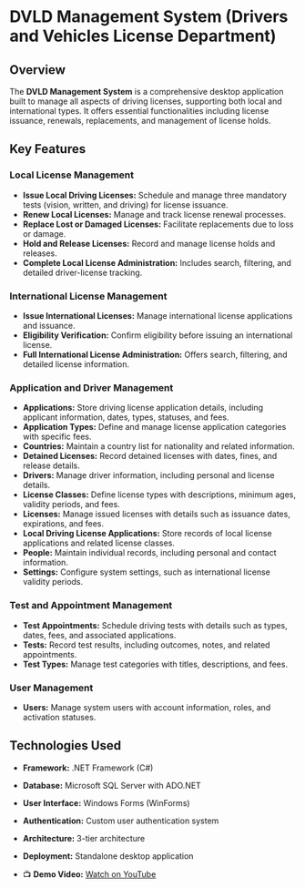 # DVLD Management System (Drivers and Vehicles License Department)

## Overview
The **DVLD Management System** is a comprehensive desktop application built to manage all aspects of driving licenses, supporting both local and international types. It offers essential functionalities including license issuance, renewals, replacements, and management of license holds.

## Key Features
### Local License Management
- **Issue Local Driving Licenses:** Schedule and manage three mandatory tests (vision, written, and driving) for license issuance.
- **Renew Local Licenses:** Manage and track license renewal processes.
- **Replace Lost or Damaged Licenses:** Facilitate replacements due to loss or damage.
- **Hold and Release Licenses:** Record and manage license holds and releases.
- **Complete Local License Administration:** Includes search, filtering, and detailed driver-license tracking.

### International License Management
- **Issue International Licenses:** Manage international license applications and issuance.
- **Eligibility Verification:** Confirm eligibility before issuing an international license.
- **Full International License Administration:** Offers search, filtering, and detailed license information.

### Application and Driver Management
- **Applications:** Store driving license application details, including applicant information, dates, types, statuses, and fees.
- **Application Types:** Define and manage license application categories with specific fees.
- **Countries:** Maintain a country list for nationality and related information.
- **Detained Licenses:** Record detained licenses with dates, fines, and release details.
- **Drivers:** Manage driver information, including personal and license details.
- **License Classes:** Define license types with descriptions, minimum ages, validity periods, and fees.
- **Licenses:** Manage issued licenses with details such as issuance dates, expirations, and fees.
- **Local Driving License Applications:** Store records of local license applications and related license classes.
- **People:** Maintain individual records, including personal and contact information.
- **Settings:** Configure system settings, such as international license validity periods.

### Test and Appointment Management
- **Test Appointments:** Schedule driving tests with details such as types, dates, fees, and associated applications.
- **Tests:** Record test results, including outcomes, notes, and related appointments.
- **Test Types:** Manage test categories with titles, descriptions, and fees.

### User Management
- **Users:** Manage system users with account information, roles, and activation statuses.

## Technologies Used
- **Framework:** .NET Framework (C#)
- **Database:** Microsoft SQL Server with ADO.NET
- **User Interface:** Windows Forms (WinForms)
- **Authentication:** Custom user authentication system
- **Architecture:** 3-tier architecture
- **Deployment:** Standalone desktop application

- 📺 **Demo Video:** [Watch on YouTube](https://youtu.be/QPifskL33zQ)

